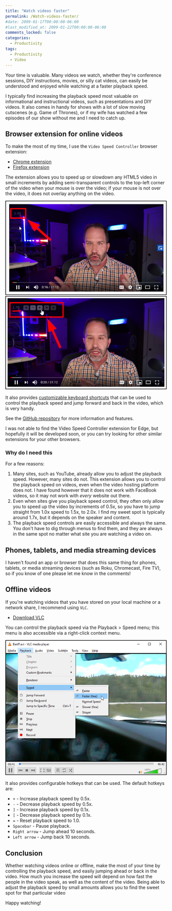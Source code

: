 ```yaml
---
title: "Watch videos faster"
permalink: /Watch-videos-faster/
#date: 2099-01-17T00:00:00-06:00
#last_modified_at: 2099-01-22T00:00:00-06:00
comments_locked: false
categories:
  - Productivity
tags:
  - Productivity
  - Video
---
```


Your time is valuable.
Many videos we watch, whether they're conference sessions, DIY instructions, movies, or silly cat videos, can easily be understood and enjoyed while watching at a faster playback speed.

I typically find increasing the playback speed most valuable on informational and instructional videos, such as presentations and DIY videos.
It also comes in handy for shows with a lot of slow moving cutscenes (e.g. Game of Thrones), or if my wife has watched a few episodes of our show without me and I need to catch up.

## Browser extension for online videos

To make the most of my time, I use the `Video Speed Controller` browser extension:

- [Chrome extension](https://chrome.google.com/webstore/detail/video-speed-controller/nffaoalbilbmmfgbnbgppjihopabppdk)
- [Firefox extension](https://addons.mozilla.org/en-US/firefox/addon/videospeed/)

The extension allows you to speed up or slowdown any HTML5 video in small increments by adding semi-transparent controls to the top-left corner of the video when your mouse is over the video; if your mouse is not over the video, it does not overlay anything on the video.

![Video Speed Controller speed overlay](/assets/Posts/2020-09-12-Watch-videos-faster/VideoSpeedControllerOverlay.png)
![Video Speed Controller controls overlay](/assets/Posts/2020-09-12-Watch-videos-faster/VideoSpeedControllerOverlayControls.png)

It also provides [customizable keyboard shortcuts](https://github.com/igrigorik/videospeed#install-chrome-extension) that can be used to control the playback speed and jump forward and back in the video, which is very handy.

See the [GitHub repository](https://github.com/igrigorik/videospeed) for more information and features.

I was not able to find the Video Speed Controller extension for Edge, but hopefully it will be developed soon, or you can try looking for other similar extensions for your other browsers.

### Why do I need this

For a few reasons:

1. Many sites, such as YouTube, already allow you to adjust the playback speed.
However, many sites do not.
This extension allows you to control the playback speed on videos, even when the video hosting platform does not.
I have found however that it does not work with FaceBook videos, so it may not work with _every_ website out there.
1. Even when sites give you playback speed control, they often only allow you to speed up the video by increments of 0.5x, so you have to jump straight from 1.0x speed to 1.5x, to 2.0x.
I find my sweet spot is typically around 1.7x, but it depends on the speaker and content.
1. The playback speed controls are easily accessible and always the same.
You don't have to dig through menus to find them, and they are always in the same spot no matter what site you are watching a video on.

## Phones, tablets, and media streaming devices

I haven't found an app or browser that does this same thing for phones, tablets, or media streaming devices (such as Roku, Chromecast, Fire TV), so if you know of one please let me know in the comments!

## Offline videos

If you're watching videos that you have stored on your local machine or a network share, I recommend using `VLC`.

- [Download VLC](https://www.videolan.org/vlc/index.html)

You can control the playback speed via the Playback > Speed menu; this menu is also accessible via a right-click context menu.

![VLC playback speed controls](/assets/Posts/2020-09-12-Watch-videos-faster/VlcPlaybackSpeedControls.png)

It also provides configurable hotkeys that can be used.
The default hotkeys are:

- `+` - Increase playback speed by 0.5x.
- `-` - Decrease playback speed by 0.5x.
- `]` - Increase playback speed by 0.1x.
- `[` - Decrease playback speed by 0.1x.
- `=` - Reset playback speed to 1.0.
- `Spacebar` - Pause playback.
- `Right arrow` - Jump ahead 10 seconds.
- `Left arrow` - Jump back 10 seconds.

## Conclusion

Whether watching videos online or offline, make the most of your time by controlling the playback speed, and easily jumping ahead or back in the video.
How much you increase the speed will depend on how fast the people in the video speak, as well as the content of the video.
Being able to adjust the playback speed by small amounts allows you to find the sweet spot for that particular video

Happy watching!
